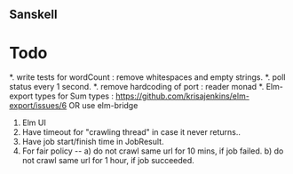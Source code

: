 ## Sanskell


# Todo
*. write tests for wordCount : remove whitespaces and empty strings.
*. poll status every 1 second.
*. remove hardcoding of port : reader monad
*. Elm-export types for Sum types : https://github.com/krisajenkins/elm-export/issues/6 OR use elm-bridge
1. Elm UI
2. Have timeout for "crawling thread" in case it never returns..
3. Have job start/finish time in JobResult.
4. For fair policy --
   a) do not crawl same url for 10 mins, if job failed.
   b) do not crawl same url for 1 hour, if job succeeded.
